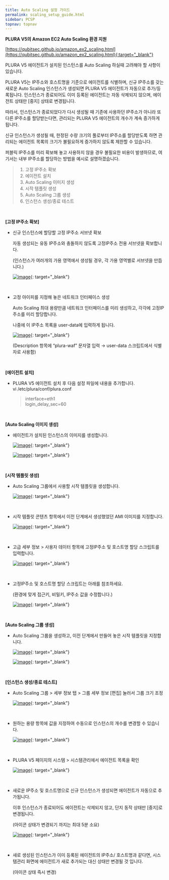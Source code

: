 ```yaml
---
title: Auto Scaling 설정 가이드
permalink: scaling_setup_guide.html
sidebar: PCSP
topnav: topnav
---
```



**PLURA V5의 Amazon EC2 Auto Scaling 환경 지원**  

[https://qubitsec.github.io/amazon_ex2_scaling.html](https://qubitsec.github.io/amazon_ex2_scaling.html){:target="_blank"}

PLURA V5 에이전트가 설치된 인스턴스를 Auto Scaling 하실때 고려해야 할 사항이 있습니다.

PLURA V5는 IP주소와 호스트명을 기준으로 에이전트를 식별하며, 신규 IP주소를 갖는 새로운 Auto Scaling 인스턴스가 생성되면 PLURA V5 에이전트가 자동으로 추가/등록됩니다. 인스턴스가 종료되어도 이미 등록된 에이전트는 자동 삭제되지 않으며, 에이전트 상태만 [중지] 상태로 변경됩니다.

따라서, 인스턴스가 종료되었다가 다시 생성될 때 기존에 사용하던 IP주소가 아니라 또 다른 IP주소를 할당받는다면, 관리되는 PLURA V5 에이전트의 개수가 계속 증가하게 됩니다.

신규 인스턴스가 생성될 때, 한정된 수량 크기의 풀로부터 IP주소를 할당받도록 하면 관리되는 에이전트 목록의 크기가 불필요하게 증가하지 않도록 제한할 수 있습니다.

퍼블릭 IP주소를 미리 확보해 놓고 사용하지 않을 경우 불필요한 비용이 발생하므로, 여기서는 내부 IP주소를 할당하는 방법을 예시로 설명하겠습니다.

> 1.  고정 IP주소 확보
> 2.  에이전트 설치
> 3.  Auto Scaling 이미지 생성
> 4.  시작 템플릿 생성
> 5.  Auto Scaling 그룹 생성
> 6.  인스턴스 생성/종료 테스트

<br />

**[고정 IP주소 확보]**

-   신규 인스턴스에 할당할 고정 IP주소 서브넷 확보  

    자동 생성되는 유동 IP주소와 충돌하지 않도록 고정IP주소 전용 서브넷을 확보합니다.  

    (인스턴스가 여러개의 가용 영역에서 생성될 경우, 각 가용 영역별로 서브넷을 만듭니다.)  

    [![image](/docs/images/Public_Cloud/autoscaling_setup/01.png)](/docs/images/Public_Cloud/autoscaling_setup/01.png){: target="_blank"}

<br />

-   고정 아이피를 지정해 놓은 네트워크 인터페이스 생성  

    Auto Scaling 최대 용량만큼 네트워크 인터페이스를 미리 생성하고, 각각에 고정IP주소를 미리 할당합니다.

    나중에 이 IP주소 목록을 user-data에 입력하게 됩니다.  

    [![image](/docs/images/Public_Cloud/autoscaling_setup/02.png)](/docs/images/Public_Cloud/autoscaling_setup/02.png){: target="_blank"}

    (Description 항목에 “plura-waf” 문자열 입력 → user-data 스크립트에서 식별자로 사용함)

<br />

**[에이전트 설치]**

-   PLURA V5 에이전트 설치 후 다음 설정 파일에 내용을 추가합니다.  
    vi /etc/plura/conf/plura.conf
    
    > interface=eth1  
    > login_delay_sec=60
    

<br />

**[Auto Scaling 이미지 생성]**

-   에이전트가 설치된 인스턴스의 이미지를 생성합니다.  

    [![image](/docs/images/Public_Cloud/autoscaling_setup/03.png)](/docs/images/Public_Cloud/autoscaling_setup/03.png){: target="_blank"}

    [![image](/docs/images/Public_Cloud/autoscaling_setup/04.png)](/docs/images/Public_Cloud/autoscaling_setup/04.png){: target="_blank"}

<br />

**[시작 템플릿 생성]**

-   Auto Scaling 그룹에서 사용할 시작 템플릿을 생성합니다.  

    [![image](/docs/images/Public_Cloud/autoscaling_setup/05.png)](/docs/images/Public_Cloud/autoscaling_setup/05.png){: target="_blank"}

<br />

-   시작 템플릿 콘텐츠 항목에서 이전 단계에서 생성했었던 AMI 이미지를 지정합니다.  

    [![image](/docs/images/Public_Cloud/autoscaling_setup/06.png)](/docs/images/Public_Cloud/autoscaling_setup/06.png){: target="_blank"}

<br />

-   고급 세부 정보 > 사용자 데이터 항목에 고정IP주소 및 호스트명 할당 스크립트를 입력합니다.  

    [![image](/docs/images/Public_Cloud/autoscaling_setup/07.png)](/docs/images/Public_Cloud/autoscaling_setup/07.png){: target="_blank"}

<br />

-   고정IP주소 및 호스트명 할당 스크립트는 아래를 참조하세요.  

    (환경에 맞게 접근키, 비밀키, IP주소 값을 수정합니다.)  

    [![image](/docs/images/Public_Cloud/autoscaling_setup/08.png)](/docs/images/Public_Cloud/autoscaling_setup/08.png){: target="_blank"}

<br />

**[Auto Scaling 그룹 생성]**

-   Auto Scaling 그룹을 생성하고, 이전 단계에서 만들어 놓은 시작 템플릿을 지정합니다.  

    [![image](/docs/images/Public_Cloud/autoscaling_setup/09.png)](/docs/images/Public_Cloud/autoscaling_setup/09.png){: target="_blank"}

    [![image](/docs/images/Public_Cloud/autoscaling_setup/10.png)](/docs/images/Public_Cloud/autoscaling_setup/10.png){: target="_blank"}

<br />

**[인스턴스 생성/종료 테스트]**

-   Auto Scaling 그룹 > 세부 정보 탭 > 그룹 세부 정보 [편집] 눌러서 그룹 크기 조정  

    [![image](/docs/images/Public_Cloud/autoscaling_setup/11.png)](/docs/images/Public_Cloud/autoscaling_setup/11.png){: target="_blank"}

<br />

-   원하는 용량 항목에 값을 지정하여 수동으로 인스턴스의 개수를 변경할 수 있습니다.  

    [![image](/docs/images/Public_Cloud/autoscaling_setup/12.png)](/docs/images/Public_Cloud/autoscaling_setup/12.png){: target="_blank"}

<br />

-   PLURA V5 페이지의 시스템 > 시스템관리에서 에이전트 목록을 확인  

    [![image](/docs/images/Public_Cloud/autoscaling_setup/13.png)](/docs/images/Public_Cloud/autoscaling_setup/13.png){: target="_blank"}

<br />
    
-   새로운 IP주소 및 호스트명으로 신규 인스턴스가 생성되면 에이전트가 자동으로 추가됩니다.  

    이후 인스턴스가 종료되어도 에이전트는 삭제되지 않고, 단지 동작 상태만 [중지]로 변경됩니다.  

    (아이콘 상태가 변경되기 까지는 최대 5분 소요)  

    [![image](/docs/images/Public_Cloud/autoscaling_setup/14.png)](/docs/images/Public_Cloud/autoscaling_setup/14.png){: target="_blank"}

<br />

-   새로 생성된 인스턴스가 이미 등록된 에이전트의 IP주소/ 호스트명과 같다면, 시스템관리 화면에 에이전트가 새로 추가되는 대신 상태만 변경될 것 입니다.  

    (아이콘 상태 즉시 변경)